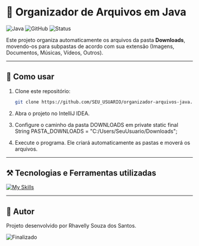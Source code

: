 # 📂 Organizador de Arquivos em Java

![Java](https://img.shields.io/badge/Java-17+-blue)
![GitHub](https://img.shields.io/badge/GitHub-OK-lightgrey)
![Status](https://img.shields.io/badge/Status-Concluído-brightgreen)

Este projeto organiza automaticamente os arquivos da pasta **Downloads**,  
movendo-os para subpastas de acordo com sua extensão (Imagens, Documentos, Músicas, Vídeos, Outros).

---

## 🚀 Como usar

1. Clone este repositório:
   ```bash
   git clone https://github.com/SEU_USUARIO/organizador-arquivos-java.git

2. Abra o projeto no IntelliJ IDEA.
3. Configure o caminho da pasta DOWNLOADS em private static final String PASTA_DOWNLOADS = "C:/Users/SeuUsuario/Downloads";

4. Execute o programa. Ele criará automaticamente as pastas e moverá os arquivos.

---

## ⚒️ Tecnologias e Ferramentas utilizadas
[![My Skills](https://skillicons.dev/icons?i=java,idea,git,github)](https://skillicons.dev)

---

## 🤖 Autor 
Projeto desenvolvido por Rhavelly Souza dos Santos.


![Finalizado](https://media2.giphy.com/media/v1.Y2lkPTc5MGI3NjExanR3eG5nNWRzMmVxbmpmcm80MjBnN2R5MXptenQ4Mm9rbXNqZDhoeSZlcD12MV9pbnRlcm5hbF9naWZfYnlfaWQmY3Q9Zw/tIeCLkB8geYtW/giphy.gif)